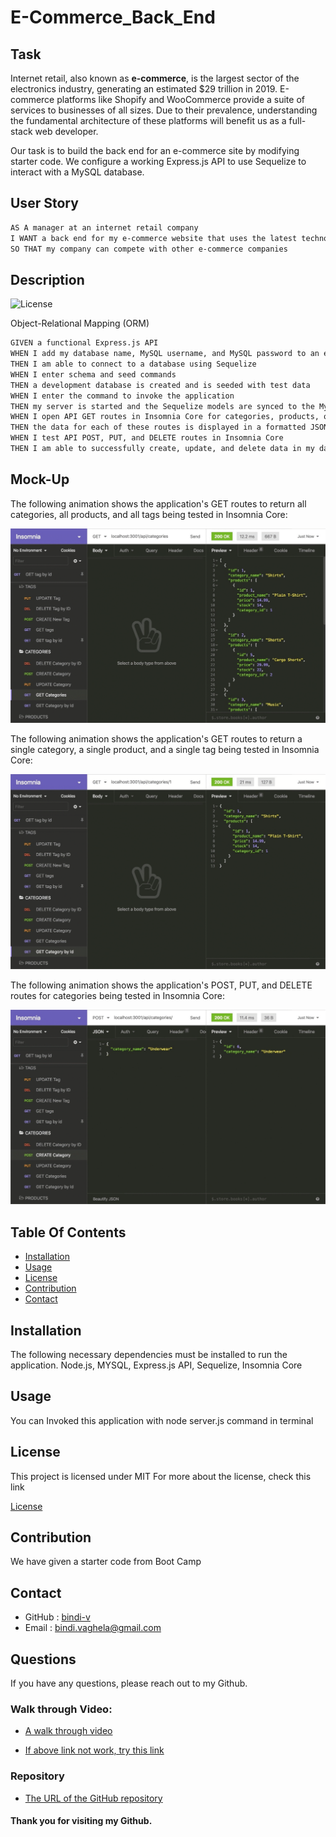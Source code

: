 # E-Commerce_Back_End

## Task

Internet retail, also known as **e-commerce**, is the largest sector of the electronics industry, generating an estimated $29 trillion in 2019. E-commerce platforms like Shopify and WooCommerce provide a suite of services to businesses of all sizes. Due to their prevalence, understanding the fundamental architecture of these platforms will benefit us as a full-stack web developer.

Our task is to build the back end for an e-commerce site by modifying starter code. We configure a working Express.js API to use Sequelize to interact with a MySQL database.

## User Story

```md
AS A manager at an internet retail company
I WANT a back end for my e-commerce website that uses the latest technologies
SO THAT my company can compete with other e-commerce companies
```
## Description

 ![License](https://img.shields.io/badge/License-MIT-yellow)

 Object-Relational Mapping (ORM)

```md
GIVEN a functional Express.js API
WHEN I add my database name, MySQL username, and MySQL password to an environment variable file
THEN I am able to connect to a database using Sequelize
WHEN I enter schema and seed commands
THEN a development database is created and is seeded with test data
WHEN I enter the command to invoke the application
THEN my server is started and the Sequelize models are synced to the MySQL database
WHEN I open API GET routes in Insomnia Core for categories, products, or tags
THEN the data for each of these routes is displayed in a formatted JSON
WHEN I test API POST, PUT, and DELETE routes in Insomnia Core
THEN I am able to successfully create, update, and delete data in my database
```

## Mock-Up

The following animation shows the application's GET routes to return all categories, all products, and all tags being tested in Insomnia Core:

![In Insomnia Core, the user tests “GET tags,” “GET Categories,” and “GET All Products.”.](./Assets/orm-demo-01.gif)

The following animation shows the application's GET routes to return a single category, a single product, and a single tag being tested in Insomnia Core:

![In Insomnia Core, the user tests “GET tag by id,” “GET Category by ID,” and “GET One Product.”](./Assets/orm-demo-02.gif)

The following animation shows the application's POST, PUT, and DELETE routes for categories being tested in Insomnia Core:

![In Insomnia Core, the user tests “DELETE Category by ID,” “CREATE Category,” and “UPDATE Category.”](./Assets/orm-demo-03.gif)


## Table Of Contents

- [Installation](#installation)
- [Usage](#usage)
- [License](#license)
- [Contribution](#contribution)
- [Contact](#contact)
    
## Installation 

The following necessary dependencies must be installed to run the application.
  Node.js, MYSQL, Express.js API, Sequelize, Insomnia Core

## Usage

 You can Invoked this application with node server.js command in terminal

## License

This project is licensed under
 MIT
For more about the license, check this link

[License](https://opensource.org/licenses/MIT)

## Contribution

We have given a starter code from Boot Camp

## Contact

* GitHub : [bindi-v](https://github.com/bindi-v)
* Email : bindi.vaghela@gmail.com
    
## Questions

If you have any questions, please reach out to my Github.

### Walk through Video:

* [A walk through video](https://watch.screencastify.com/v/ZttwRICZt7Uf7WB3RSMP)

* [If above link not work, try this link](https://drive.google.com/file/d/1Kdrdl2i9kIXo_pGV8VJ74DX56BBxA3sU/view)


### Repository

* [The URL of the GitHub repository](https://github.com/bindi-v/E-Commerce_Back_End)

#### Thank you for visiting my Github.